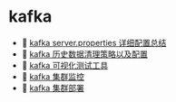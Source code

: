 # kafka

* 📄 [kafka server.properties 详细配置总结](siyuan://blocks/20240830150728-d0zgc5x)
* 📄 [kafka 历史数据清理策略以及配置](siyuan://blocks/20241010144143-ahvab0m)
* 📄 [kafka 可视化测试工具](siyuan://blocks/20240829162804-zek8n9s)
* 📄 [kafka 集群监控](siyuan://blocks/20241010143902-xgkjv3w)
* 📄 [kafka 集群部署](siyuan://blocks/20231110105237-1dmh9kh)

　　‍

